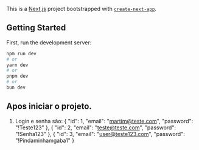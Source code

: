 This is a [Next.js](https://nextjs.org/) project bootstrapped with [`create-next-app`](https://github.com/vercel/next.js/tree/canary/packages/create-next-app).

## Getting Started

First, run the development server:

```bash
npm run dev
# or
yarn dev
# or
pnpm dev
# or
bun dev
```

## Apos iniciar o projeto.

1. Login e senha são:
   {
   "id": 1,
   "email": "martim@teste.com",
   "password": "!Teste123"
   },
   {
   "id": 2,
   "email": "teste@teste.com",
   "password": "!Senha123"
   },
   {
   "id": 3,
   "email": "user@teste123.com",
   "password": "!Pindaminhamgaba1"
   }
